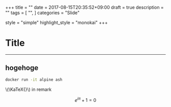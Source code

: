 +++
title = ""
date = 2017-08-15T20:35:52+09:00
draft = true
description = ""
tags = [
    "",
]
categories = "Slide"

style = "simple"
highlight_style = "monokai"
+++

# Title

---

## hogehoge

```sh
docker run -it alpine ash
```
\\(\KaTeX{}\\) in remark

$$e^{i\pi} + 1 = 0$$
